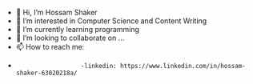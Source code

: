 - 👋 Hi, I’m Hossam Shaker
- 👀 I’m interested in Computer Science and Content Writing
- 🌱 I’m currently learning programming
- 💞️ I’m looking to collaborate on ...
- 📫 How to reach me:
-                       -linkedin: https://www.linkedin.com/in/hossam-shaker-63020218a/

<!---
hosamstar/hosamstar is a ✨ special ✨ repository because its `README.md` (this file) appears on your GitHub profile.
You can click the Preview link to take a look at your changes.
--->
